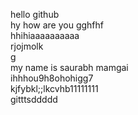 hello github
<br>
hy how are you gghfhf
<br>
hhihiaaaaaaaaaa
<br>
rjojmolk
<br>g
<br>
my name is saurabh mamgai
<br>
ihhhou9h8ohohigg7
<br>
kjfybkl;;lkcvhb11111111
<br>
gitttsddddd